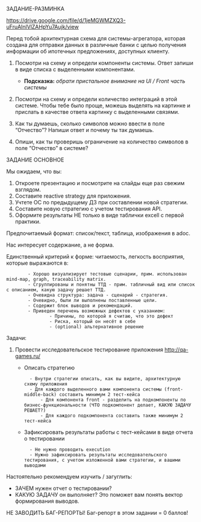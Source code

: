 ЗАДАНИЕ-РАЗМИНКА

https://drive.google.com/file/d/1jeMGWMZXQ3-uFruAInlVlZAHpYu7Aujk/view

Перед тобой архитектурная схема для системы-агрегатора, которая создана для отправки данных в различные банки с целью получения информации об ипотечных предложениях, доступных клиенту. 

1. Посмотри на схему и определи компоненты системы. Ответ запиши в виде списка с выделенными компонентами.

    - **Подсказка:** *обрати пристальное внимание на UI / Front часть системы*

2. Посмотри на схему и определи количество интеграций в этой системе. Чтобы тебе было проще, можешь выделять на картинке и прислать в качестве ответа картинку с выделенными связями.
3. Как ты думаешь, сколько символов можно ввести в поле “Отчество”? Напиши ответ и почему ты так думаешь.
4. Опиши, как ты проверишь ограничение на количество символов в поле “Отчество” в системе?

ЗАДАНИЕ ОСНОВНОЕ

Мы ожидаем, что вы:
1. Откроете презентацию и посмотрите на слайды еще раз свежим взглядом.
2. Составите reactive strategy для приложения.
3. Учтете ОС по предыдущему ДЗ при составлении новой стратегии.
4. Составите новую стратегию с учетом тестирования API.
5. Оформите результаты НЕ только в виде таблички excell с первой практики.

Предпочитаемый формат: список/текст, таблица, изображения в adoc.

Нас интересует содержание, а не форма. 

Единственный критерий к форме: читаемость, легкость восприятия, которые выражаются в:

            - Хорошо визуализирует тестовые сценарии, прим. использован mind-map, graph, traceability matrix.
            - Сгруппированы и понятны ТТД - прим. табличный вид или список с описанием, какую задачу решает ТТД.
            - Очевидна структура: задача - сценарий - стратегия.
            - Очевидно, были ли выполнены поставленные цели.
            - Содержит блок выводов и рекомендаций.
            - Приведен перечень возможных дефектов с указанием:
                    - Причины, по которой я считаю, что это дефект
                    - Риска, который он несёт в себе
                    - (optional) альтернативное решение

Задачи:

1. Провести исследовательское тестирование приложения http://qa-games.ru/
    - Описать стратегию
            
            - Внутри стратегии описать, как вы видите, архитектурную схему приложения
            - Для каждого выделенного вами компонента системы (front-middle-back) составить минимум 2 тест-кейса
                - Для компонента front - разделить на подкомпоненты по бизнес-функциональности (ЧТО подкомпонент делает, КАКУЮ ЗАДАЧУ РЕШАЕТ?)
                - Для каждого подкомпонента составить также минимум 2 тест-кейса

    - Зафиксировать результаты работы с тест-кейсами в виде отчета о тестировании

            - Не нужно проводить execution
            - Нужно зафиксировать результаты исследовательского тестирования, с учетом изложенной вами стратегии, и вашими выводами

Настоятельно рекомендуем изучить / загуглить: 
- ЗАЧЕМ нужен отчет о тестировании? 
- КАКУЮ ЗАДАЧУ он выполняет? 
Это поможет вам понять вектор формирования выводов. 

НЕ ЗАВОДИТЬ БАГ-РЕПОРТЫ! Баг-репорт в этом задании = 0 баллов!

